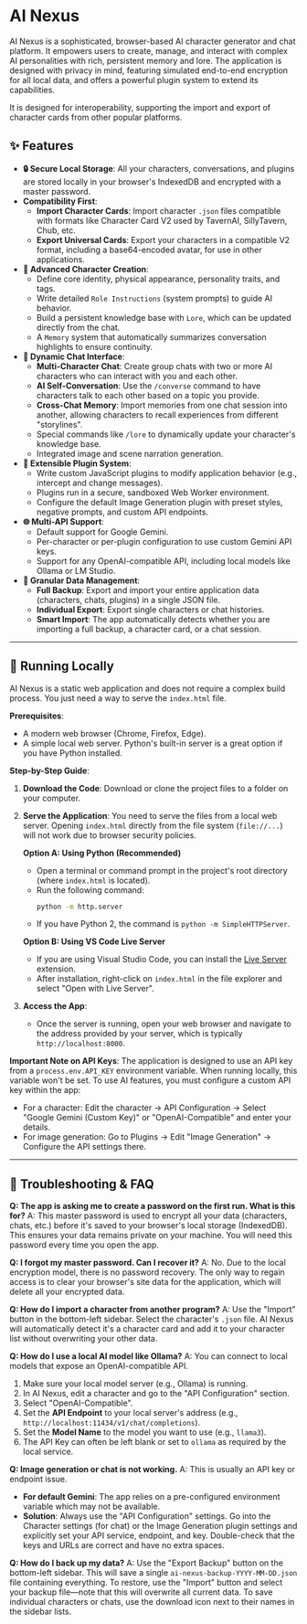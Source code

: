 # AI Nexus

AI Nexus is a sophisticated, browser-based AI character generator and chat platform. It empowers users to create, manage, and interact with complex AI personalities with rich, persistent memory and lore. The application is designed with privacy in mind, featuring simulated end-to-end encryption for all local data, and offers a powerful plugin system to extend its capabilities.

It is designed for interoperability, supporting the import and export of character cards from other popular platforms.

## ✨ Features

- **🔒 Secure Local Storage**: All your characters, conversations, and plugins are stored locally in your browser's IndexedDB and encrypted with a master password.
- **Compatibility First**:
  - **Import Character Cards**: Import character `.json` files compatible with formats like Character Card V2 used by TavernAI, SillyTavern, Chub, etc.
  - **Export Universal Cards**: Export your characters in a compatible V2 format, including a base64-encoded avatar, for use in other applications.
- **👤 Advanced Character Creation**:
  - Define core identity, physical appearance, personality traits, and tags.
  - Write detailed `Role Instructions` (system prompts) to guide AI behavior.
  - Build a persistent knowledge base with `Lore`, which can be updated directly from the chat.
  - A `Memory` system that automatically summarizes conversation highlights to ensure continuity.
- **💬 Dynamic Chat Interface**:
  - **Multi-Character Chat**: Create group chats with two or more AI characters who can interact with you and each other.
  - **AI Self-Conversation**: Use the `/converse` command to have characters talk to each other based on a topic you provide.
  - **Cross-Chat Memory**: Import memories from one chat session into another, allowing characters to recall experiences from different "storylines".
  - Special commands like `/lore` to dynamically update your character's knowledge base.
  - Integrated image and scene narration generation.
- **🔌 Extensible Plugin System**:
  - Write custom JavaScript plugins to modify application behavior (e.g., intercept and change messages).
  - Plugins run in a secure, sandboxed Web Worker environment.
  - Configure the default Image Generation plugin with preset styles, negative prompts, and custom API endpoints.
- **🌐 Multi-API Support**:
  - Default support for Google Gemini.
  - Per-character or per-plugin configuration to use custom Gemini API keys.
  - Support for any OpenAI-compatible API, including local models like Ollama or LM Studio.
- **💾 Granular Data Management**:
  - **Full Backup**: Export and import your entire application data (characters, chats, plugins) in a single JSON file.
  - **Individual Export**: Export single characters or chat histories.
  - **Smart Import**: The app automatically detects whether you are importing a full backup, a character card, or a chat session.

---

## 🚀 Running Locally

AI Nexus is a static web application and does not require a complex build process. You just need a way to serve the `index.html` file.

**Prerequisites**:
- A modern web browser (Chrome, Firefox, Edge).
- A simple local web server. Python's built-in server is a great option if you have Python installed.

**Step-by-Step Guide**:

1.  **Download the Code**:
    Download or clone the project files to a folder on your computer.

2.  **Serve the Application**:
    You need to serve the files from a local web server. Opening `index.html` directly from the file system (`file://...`) will not work due to browser security policies.

    **Option A: Using Python (Recommended)**
    - Open a terminal or command prompt in the project's root directory (where `index.html` is located).
    - Run the following command:
      ```bash
      python -m http.server
      ```
    - If you have Python 2, the command is `python -m SimpleHTTPServer`.

    **Option B: Using VS Code Live Server**
    - If you are using Visual Studio Code, you can install the [Live Server](https://marketplace.visualstudio.com/items?itemName=ritwickdey.LiveServer) extension.
    - After installation, right-click on `index.html` in the file explorer and select "Open with Live Server".

3.  **Access the App**:
    - Once the server is running, open your web browser and navigate to the address provided by your server, which is typically `http://localhost:8000`.

**Important Note on API Keys**:
The application is designed to use an API key from a `process.env.API_KEY` environment variable. When running locally, this variable won't be set. To use AI features, you must configure a custom API key within the app:
- For a character: Edit the character -> API Configuration -> Select "Google Gemini (Custom Key)" or "OpenAI-Compatible" and enter your details.
- For image generation: Go to Plugins -> Edit "Image Generation" -> Configure the API settings there.

---

## 🔧 Troubleshooting & FAQ

**Q: The app is asking me to create a password on the first run. What is this for?**
A: This master password is used to encrypt all your data (characters, chats, etc.) before it's saved to your browser's local storage (IndexedDB). This ensures your data remains private on your machine. You will need this password every time you open the app.

**Q: I forgot my master password. Can I recover it?**
A: No. Due to the local encryption model, there is no password recovery. The only way to regain access is to clear your browser's site data for the application, which will delete all your encrypted data.

**Q: How do I import a character from another program?**
A: Use the "Import" button in the bottom-left sidebar. Select the character's `.json` file. AI Nexus will automatically detect it's a character card and add it to your character list without overwriting your other data.

**Q: How do I use a local AI model like Ollama?**
A: You can connect to local models that expose an OpenAI-compatible API.
1. Make sure your local model server (e.g., Ollama) is running.
2. In AI Nexus, edit a character and go to the "API Configuration" section.
3. Select "OpenAI-Compatible".
4. Set the **API Endpoint** to your local server's address (e.g., `http://localhost:11434/v1/chat/completions`).
5. Set the **Model Name** to the model you want to use (e.g., `llama3`).
6. The API Key can often be left blank or set to `ollama` as required by the local service.

**Q: Image generation or chat is not working.**
A: This is usually an API key or endpoint issue.
- **For default Gemini**: The app relies on a pre-configured environment variable which may not be available.
- **Solution**: Always use the "API Configuration" settings. Go into the Character settings (for chat) or the Image Generation plugin settings and explicitly set your API service, endpoint, and key. Double-check that the keys and URLs are correct and have no extra spaces.

**Q: How do I back up my data?**
A: Use the "Export Backup" button on the bottom-left sidebar. This will save a single `ai-nexus-backup-YYYY-MM-DD.json` file containing everything. To restore, use the "Import" button and select your backup file—note that this will overwrite all current data. To save individual characters or chats, use the download icon next to their names in the sidebar lists.
